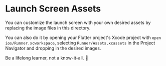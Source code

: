 # Launch Screen Assets

You can customize the launch screen with your own desired assets by replacing the image files in this directory.

You can also do it by opening your Flutter project's Xcode project with `open ios/Runner.xcworkspace`, selecting `Runner/Assets.xcassets` in the Project Navigator and dropping in the desired images.
<!-- INSPIRATIONAL_QUOTE_START -->
Be a lifelong learner, not a know-it-all.
🐶
<!-- INSPIRATIONAL_QUOTE_END -->
